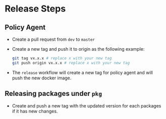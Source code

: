 # Release Steps

## Policy Agent

- Create a pull request from `dev` to `master`
- Create a new tag and push it to origin as the following example:

    ```bash
    git tag vx.x.x # replace x with your new tag
    git push origin vx.x.x # replace x with your new tag
    ```

- The `release` workflow will create a new tag for policy agent and will push the new docker image.

## Releasing packages under `pkg`

- Create and push a new tag with the updated version for each packages if it has new changes.
